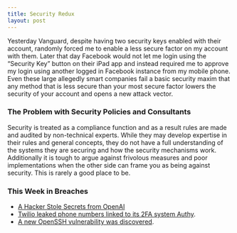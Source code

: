 ```yaml
---
title: Security Redux
layout: post
---
```

Yesterday Vanguard, despite having two security keys enabled with their account, randomly forced me to enable a less secure factor on my account with them. Later that day Facebook would not let me login using the “Security Key” button on their iPad app and instead required me to approve my login using another logged in Facebook instance from my mobile phone. Even these large allegedly smart companies fail a basic security maxim that any method that is less secure than your most secure factor lowers the security of your account and opens a new attack vector.

### The Problem with Security Policies and Consultants
Security is treated as a compliance function and as a result rules are made and audited by non-technical experts. While they may develop expertise in their rules and general concepts, they do not have a full understanding of the systems they are securing and how the security mechanisms work. Additionally it is tough to argue against frivolous measures and poor implementations when the other side can frame you as being against security. This is rarely a good place to be.

### This Week in Breaches
* [A Hacker Stole Secrets from OpenAI](https://www.nytimes.com/2024/07/04/technology/openai-hack.html?unlocked_article_code=1.5U0.8KjB.4lT1WNdM5mmx&smid=url-share)
* [Twilio leaked phone numbers linked to its 2FA system Authy](https://www.theverge.com/2024/7/3/24191791/twilio-authy-2fa-app-phone-numbers-hack-data-breach).
* [A new OpenSSH vulnerability was discovered](https://www.schneier.com/blog/archives/2024/07/new-open-ssh-vulnerability.html).